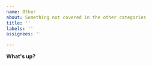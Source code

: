 ```yaml
---
name: Other
about: Something not covered in the other categories
title: ''
labels: ''
assignees: ''

---
```


**What's up?**

